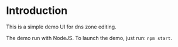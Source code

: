 # Introduction

This is a simple demo UI for dns zone editing.

The demo run with NodeJS. To launch the demo, just run: `npm start`.